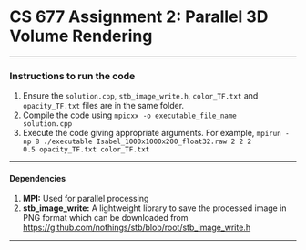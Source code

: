 # CS 677 Assignment 2: Parallel 3D Volume Rendering

---

### Instructions to run the code

1. Ensure the <code>solution.cpp</code>, <code>stb_image_write.h</code>, <code>color_TF.txt</code> and <code>opacity_TF.txt</code> files are in the same folder.
2. Compile the code using <code>mpicxx -o executable_file_name solution.cpp</code>
3. Execute the code giving appropriate arguments. For example,
   <code>mpirun -np 8 ./executable Isabel_1000x1000x200_float32.raw 2 2 2 0.5 opacity_TF.txt color_TF.txt</code>

---

#### Dependencies

1. **MPI:** Used for parallel processing
2. **stb_image_write:** A lightweight library to save the processed image in PNG format which can be downloaded from https://github.com/nothings/stb/blob/root/stb_image_write.h

---
